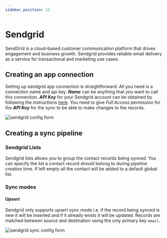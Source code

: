 ```yaml
---
sidebar_position: 13
---
```


# Sendgrid

SendGrid is a cloud-based customer communication platform that drives engagement and business growth. Sendgrid provides reliable email delivery
as a service for transactional and marketing use cases.

## Creating an app connection

Setting up sendgrid app connection is straightforward. All you need is a connection name and api key.
**_Name_** can be anything that you want to call this connection. **_API Key_** for your Sendgrid account can be obtained by following the instructions [here](https://docs.sendgrid.com/ui/account-and-settings/api-keys).
You need to give _Full Access_ permission for the **_API Key_** for the sync to be able to make changes to the records.

![sendgrid config form](/img/screens/destinations/app_sendgrid_config.png)

## Creating a sync pipeline

### Sendgrid Lists

Sendgrid lists allows you to group the contact records being synced. You can specify the list a contact record should belong to during pipeline creation time.
If left empty all the contact will be added to a default global list.

### Sync modes

#### Upsert

Sendgrid only supports upsert sync mode i.e. if the record being synced is new it will be inserted and if it already exists it will be updated. Records
are matched between source and destination using the only primary key `email`.

![sendgrid sync config form](/img/screens/destinations/app_sendgrid_sync_config.png)
